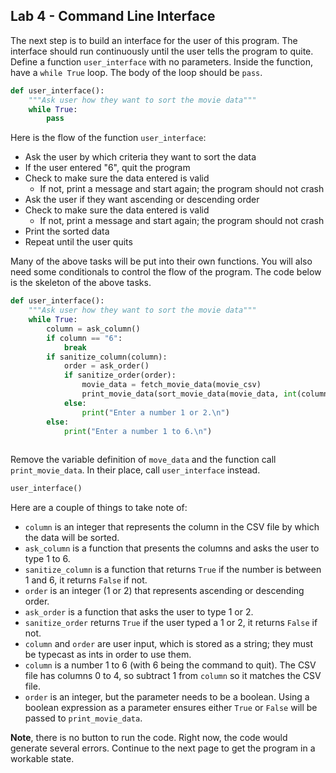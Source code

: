 ## Lab 4 - Command Line Interface

The next step is to build an interface for the user of this program. The interface should run continuously until the user tells the program to quite. Define a function `user_interface` with no parameters. Inside the function, have a `while True` loop. The body of the loop should be `pass`.

```python
def user_interface():
    """Ask user how they want to sort the movie data"""
    while True:
        pass
```

Here is the flow of the function `user_interface`:
* Ask the user by which criteria they want to sort the data
* If the user entered "6", quit the program
* Check to make sure the data entered is valid
  * If not, print a message and start again; the program should not crash
* Ask the user if they want ascending or descending order
* Check to make sure the data entered is valid
  * If not, print a message and start again; the program should not crash
* Print the sorted data
* Repeat until the user quits

Many of the above tasks will be put into their own functions. You will also need some conditionals to control the flow of the program. The code below is the skeleton of the above tasks.

```python
def user_interface():
    """Ask user how they want to sort the movie data"""
    while True:
        column = ask_column()
        if column == "6":
            break
        if sanitize_column(column):
            order = ask_order()
            if sanitize_order(order):
                movie_data = fetch_movie_data(movie_csv) 
                print_movie_data(sort_movie_data(movie_data, int(column) - 1, int(order) == 2))
            else:
                print("Enter a number 1 or 2.\n")
        else:
            print("Enter a number 1 to 6.\n")
            
```

Remove the variable definition of `move_data` and the function call `print_movie_data`. In their place, call `user_interface` instead.

```python
user_interface()
```

Here are a couple of things to take note of:
* `column` is an integer that represents the column in the CSV file by which the data will be sorted.
* `ask_column` is a function that presents the columns and asks the user to type 1 to 6.
* `sanitize_column` is a function that returns `True` if the number is between 1 and 6, it returns `False` if not.
* `order` is an integer (1 or 2) that represents ascending or descending order.
* `ask_order` is a function that asks the user to type 1 or 2.
* `sanitize_order` returns `True` if the user typed a 1 or 2, it returns `False` if not.
* `column` and `order` are user input, which is stored as a string; they must be typecast as ints in order to use them.
* `column` is a number 1 to 6 (with 6 being the command to quit). The CSV file has columns 0 to 4, so subtract 1 from `column` so it matches the CSV file.
* `order` is an integer, but the parameter needs to be a boolean. Using a boolean expression as a parameter ensures either `True` or `False` will be passed to `print_movie_data`.

**Note**, there is no button to run the code. Right now, the code would generate several errors. Continue to the next page to get the program in a workable state.

